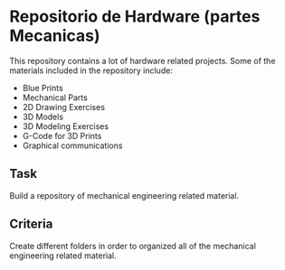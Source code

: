 # Repositorio de Hardware (partes Mecanicas)
This repository contains a lot of hardware related projects. 
Some of the materials included in the repository include:
- Blue Prints
- Mechanical Parts
- 2D Drawing Exercises
- 3D Models
- 3D Modeling Exercises
- G-Code for 3D Prints
- Graphical communications

## Task
Build a repository of mechanical engineering related material.

## Criteria
Create different folders in order to organized all of the mechanical engineering related material. 